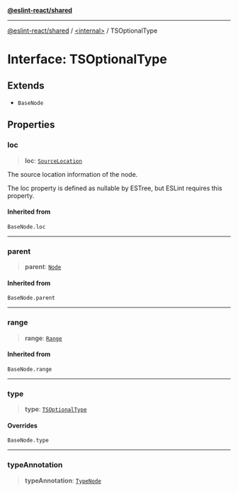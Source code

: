 [**@eslint-react/shared**](../../README.md)

***

[@eslint-react/shared](../../README.md) / [\<internal\>](../README.md) / TSOptionalType

# Interface: TSOptionalType

## Extends

- `BaseNode`

## Properties

### loc

> **loc**: [`SourceLocation`](SourceLocation.md)

The source location information of the node.

The loc property is defined as nullable by ESTree, but ESLint requires this property.

#### Inherited from

`BaseNode.loc`

***

### parent

> **parent**: [`Node`](../type-aliases/Node.md)

#### Inherited from

`BaseNode.parent`

***

### range

> **range**: [`Range`](../type-aliases/Range.md)

#### Inherited from

`BaseNode.range`

***

### type

> **type**: [`TSOptionalType`](../README.md#tsoptionaltype)

#### Overrides

`BaseNode.type`

***

### typeAnnotation

> **typeAnnotation**: [`TypeNode`](../type-aliases/TypeNode.md)

